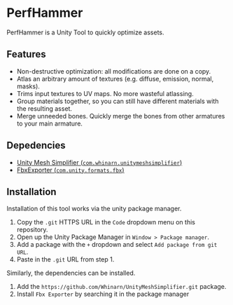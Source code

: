 ﻿# PerfHammer

PerfHammer is a Unity Tool to quickly optimize assets.

## Features

- Non-destructive optimization: all modifications are done on a copy.
- Atlas an arbitrary amount of textures (e.g. diffuse, emission, normal, masks).
- Trims input textures to UV maps. No more wasteful atlassing.
- Group materials together, so you can still have different materials with the resulting asset.
- Merge unneeded bones. Quickly merge the bones from other armatures to your main armature.

## Depedencies

- [Unity Mesh Simplifier (`com.whinarn.unitymeshsimplifier`)](https://github.com/Whinarn/UnityMeshSimplifier)
- [FbxExporter (`com.unity.formats.fbx`)](https://github.com/Unity-Technologies/com.unity.formats.fbx)

## Installation

Installation of this tool works via the unity package manager.

1. Copy the `.git` HTTPS URL in the `Code` dropdown menu on this repository.
2. Open up the Unity Package Manager in `Window > Package manager`.
3. Add a package with the `+` dropdown and select `Add package from git URL`.
4. Paste in the `.git` URL from step 1.

Similarly, the dependencies can be installed.

1. Add the `https://github.com/Whinarn/UnityMeshSimplifier.git` package.
2. Install `Fbx Exporter` by searching it in the package manager

